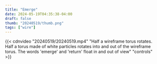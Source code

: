 ```yaml
---
title: "Emerge"
date: 2024-05-19T04:35:38-04:00
draft: false
thumb: "20240519/thumb.png"
tags: ["wire"]
---
```

{{< cdnvideo "20240519/20240519.mp4" "Half a wireframe torus rotates. Half a torus made of white particles rotates into and out of the wireframe torus. The words 'emerge' and 'return' float in and out of view" "controls" >}}

